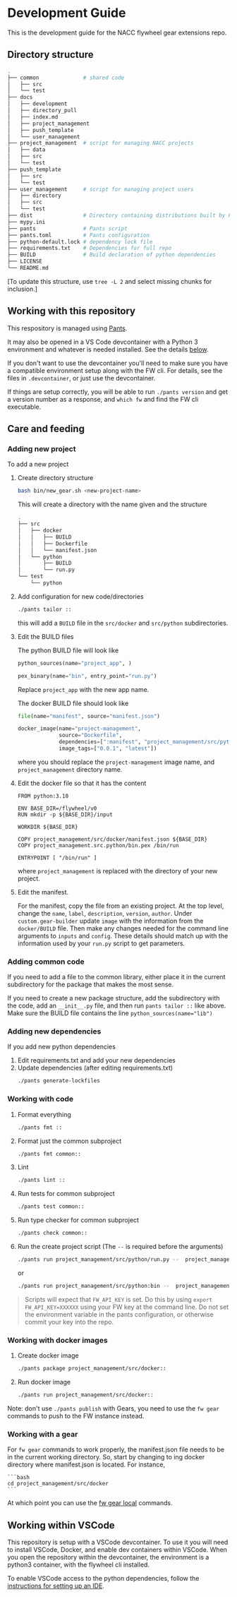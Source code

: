 # Development Guide 

This is the development guide for the NACC flywheel gear extensions repo.

## Directory structure

```bash
.
├── common              # shared code
│   ├── src
│   └── test
├── docs
│   ├── development
│   ├── directory_pull
│   ├── index.md
│   ├── project_management
│   ├── push_template
│   └── user_management
├── project_management  # script for managing NACC projects
│   ├── data
│   ├── src
│   └── test
├── push_template
│   ├── src
│   └── test
├── user_management     # script for managing project users
│   ├── directory
│   ├── src
│   └── test
├── dist                # Directory containing distributions built by Pants
├── mypy.ini
├── pants               # Pants script
├── pants.toml          # Pants configuration
├── python-default.lock # dependency lock file
├── requirements.txt    # Dependencies for full repo
├── BUILD               # Build declaration of python dependencies
├── LICENSE
└── README.md
```

[To update this structure, use `tree -L 2` and select missing chunks for inclusion.]

## Working with this repository

This respository is managed using [Pants](https://www.pantsbuild.org).

It may also be opened in a VS Code devcontainer with a Python 3 environment and whatever is needed installed.
See the details [below](#working-within-vscode).

If you don't want to use the devcontainer you'll need to make sure you have a compatible environment setup along with the FW cli.
For details, see the files in `.devcontainer`, or just use the devcontainer.

If things are setup correctly, you will be able to run `./pants version` and get a version number as a response, and `which fw` and find the FW cli executable.

## Care and feeding

### Adding new project

To add a new project

1. Create directory structure
    ```bash
    bash bin/new_gear.sh <new-project-name>
    ```

    This will create a directory with the name given and the structure

    ```bash
    .
    ├── src
    │   ├── docker
    │   │   ├── BUILD
    │   │   ├── Dockerfile
    │   │   └── manifest.json
    │   └── python
    │       ├── BUILD
    │       └── run.py
    └── test
        └── python
    ```
    
2. Add configuration for new code/directories

    ```bash
    ./pants tailor ::
    ```

    this will add a `BUILD` file in the `src/docker` and `src/python` subdirectories.

3. Edit the BUILD files

   The python BUILD file will look like

   ```python
   python_sources(name="project_app", )

   pex_binary(name="bin", entry_point="run.py")
   ```

   Replace `project_app` with the new app name.

   The docker BUILD file should look like 

   ```python
   file(name="manifest", source="manifest.json")

   docker_image(name="project-management",
                source="Dockerfile",
                dependencies=[":manifest", "project_management/src/python:bin"],
                image_tags=["0.0.1", "latest"])
   ```

   where you should replace the `project-management` image name, and `project_management` directory name.

4. Edit the docker file so that it has the content

   ```docker
   FROM python:3.10

   ENV BASE_DIR=/flywheel/v0
   RUN mkdir -p ${BASE_DIR}/input

   WORKDIR ${BASE_DIR}

   COPY project_management/src/docker/manifest.json ${BASE_DIR}
   COPY project_management.src.python/bin.pex /bin/run

   ENTRYPOINT [ "/bin/run" ]
   ```

   where `project_management` is replaced with the directory of your new project.

4. Edit the manifest.

   For the manifest, copy the file from an existing project. 
   At the top level, change the `name`, `label`, `description`, `version`, `author`.
   Under `custom.gear-builder` update `image` with the information from the `docker/BUILD` file.
   Then make any changes needed for the command line arguments to `inputs` and `config`.
   These details should match up with the information used by your `run.py` script to get parameters.

### Adding common code

If you need to add a file to the common library, either place it in the current subdirectory for the package that makes the most sense.

If you need to create a new package structure, add the subdirectory with the code, add an `__init__.py` file, and then run `pants tailor ::` like above.
Make sure the BUILD file contains the line `python_sources(name="lib")`


### Adding new dependencies

If you add new python dependencies

1. Edit requirements.txt and add your new dependencies
2. Update dependencies (after editing requirements.txt)
    ```bash
    ./pants generate-lockfiles
    ```

### Working with code

1. Format everything
    ```bash
    ./pants fmt ::
    ```

2. Format just the common subproject
    ```bash
    ./pants fmt common::
    ```

3. Lint
    ```bash
    ./pants lint ::
    ```

4. Run tests for common subproject
    ```bash
    ./pants test common::
    ```

5. Run type checker for common subproject
    ```bash
    ./pants check common::
    ```

5. Run the create project script (The `--` is required before the arguments)
    ```bash
    ./pants run project_management/src/python/run.py --  project_management/data/test-project.yaml
    ```
    or
    ```bash
    ./pants run project_management/src/python:bin --  project_management/data/test-project.yaml
    ```

> Scripts will expect that `FW_API_KEY` is set.
> Do this by using `export FW_API_KEY=XXXXXX` using your FW key at the command line.
> Do not set the environment variable in the pants configuration, or otherwise commit your key into the repo.

### Working with docker images

1. Create docker image
    ```bash
    ./pants package project_management/src/docker::
    ```

2. Run docker image
    ```bash
    ./pants run project_management/src/docker::
    ```

Note: don't use `./pants publish` with Gears, you need to use the `fw gear` commands to push to the FW instance instead.

### Working with a gear

For `fw gear` commands to work properly, the manifest.json file needs to be in the current working directory.
So, start by changing to ing docker directory where manifest.json is located.
For instance,

    ```bash
    cd project_management/src/docker
    ```

At which point you can use the [fw gear local](https://docs.flywheel.io/hc/en-us/articles/360037690613-Gear-Building-Tutorial-Part-2e-Gear-Testing-Debugging-Uploading) commands.

## Working within VSCode

This repository is setup with a VSCode devcontainer. 
To use it you will need to install VSCode, Docker, and enable dev containers within VSCode.
When you open the repository within the devcontainer, the environment is a python3 container, with the flywheel cli installed.

To enable VSCode access to the python dependencies, follow the [instructions for setting up an IDE](https://www.pantsbuild.org/docs/setting-up-an-ide).